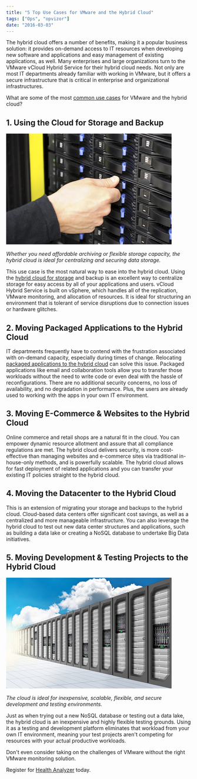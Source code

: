 ```yaml
---
title: "5 Top Use Cases for VMware and the Hybrid Cloud"
tags: ["Ops", "opvizor"]
date: "2016-03-03"
---
```


The hybrid cloud offers a number of benefits, making it a popular business solution: it provides on-demand access to IT resources when developing new software and applications and easy management of existing applications, as well. Many enterprises and large organizations turn to the VMware vCloud Hybrid Service for their hybrid cloud needs. Not only are most IT departments already familiar with working in VMware, but it offers a secure infrastructure that is critical in enterprise and organizational infrastructures.

What are some of the most [common use cases](https://blogs.vmware.com/vcloud/2014/01/top-5-use-cases-for-moving-to-a-hybrid-cloud-solution.html) for VMware and the hybrid cloud?

## 1\. Using the Cloud for Storage and Backup

![Use Cases for VMware](/images/blog/bigstock-IT-consultant-replaces-SAN-har-86898866.jpg)

_Whether you need affordable archiving or flexible storage capacity, the hybrid cloud is ideal for centralizing and securing data storage._

This use case is the most natural way to ease into the hybrid cloud. Using the [hybrid cloud for storage](http://www.datacenterknowledge.com/archives/2015/02/16/hybrid-cloud-continues-grow-look-real-use-cases/) and backup is an excellent way to centralize storage for easy access by all of your applications and users. vCloud Hybrid Service is built on vSphere, which handles all of the replication, VMware monitoring, and allocation of resources. It is ideal for structuring an environment that is tolerant of service disruptions due to connection issues or hardware glitches.

## 2\. Moving Packaged Applications to the Hybrid Cloud

IT departments frequently have to contend with the frustration associated with on-demand capacity, especially during times of change. Relocating [packaged applications to the hybrid cloud](http://www.infoq.com/zones/assets/downloads/WhitePaper_Top_5_Use_Cases_for_Moving_to_a_Hybrid_Cloud.pdf) can solve this issue. Packaged applications like email and collaboration tools allow you to transfer those workloads without the need to write code or even deal with the hassle of reconfigurations. There are no additional security concerns, no loss of availability, and no degradation in performance. Plus, the users are already used to working with the apps in your own IT environment.

## 3\. Moving E-Commerce & Websites to the Hybrid Cloud

Online commerce and retail shops are a natural fit in the cloud. You can empower dynamic resource allotment and assure that all compliance regulations are met. The hybrid cloud delivers security, is more cost-effective than managing websites and e-commerce sites via traditional in-house-only methods, and is powerfully scalable. The hybrid cloud allows for fast deployment of related applications and you can transfer your existing IT policies straight to the hybrid cloud.

## 4\. Moving the Datacenter to the Hybrid Cloud

This is an extension of migrating your storage and backups to the hybrid cloud. Cloud-based data centers offer significant cost savings, as well as a centralized and more manageable infrastructure. You can also leverage the hybrid cloud to test out new data center structures and applications, such as building a data lake or creating a NoSQL database to undertake Big Data initiatives.

## 5\. Moving Development & Testing Projects to the Hybrid Cloud

![VMware and the Hybrid Cloud](/images/blog/bigstock-Cloud-Computing-Datacenter-22024610.jpg)

_The cloud is ideal for inexpensive, scalable, flexible, and secure development and testing environments._

Just as when trying out a new NoSQL database or testing out a data lake, the hybrid cloud is an inexpensive and highly flexible testing grounds. Using it as a testing and development platform eliminates that workload from your own IT environment, meaning your test projects aren't competing for resources with your actual productive workloads.

Don't even consider taking on the challenges of VMware without the right VMware monitoring solution. 

Register for [Health Analyzer](http://try.opvizor.com/health-analyzer/) today.
